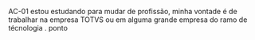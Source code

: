 AC-01
estou estudando para mudar de profissão, minha vontade é de trabalhar na empresa TOTVS ou em alguma grande empresa do ramo de técnologia .
 ponto
